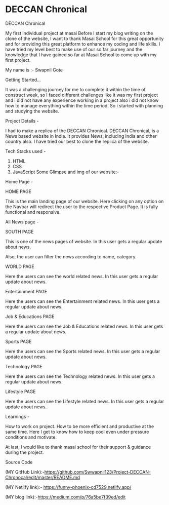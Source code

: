 # DECCAN Chronical
DECCAN Chronical

My first individual project at masai
Before I start my blog writing on the clone of the website,
I want to thank Masai School 
for this great opportunity and for providing this great platform
to enhance my coding and life skills.
I have tried my level best to make use of our so far journey
and the knowledge that 
I have gained so far at Masai School to come up with my first project.

My name is :-
               Swapnil Gote

Getting Started…

It was a challenging journey for me 
to complete it within the time of construct week,
so I faced different challenges like
it was my first project and i did not
have any experience working in a project also
i did not know how to manage everything within the time period.
So i started with planning and studying the website.

Project Details -

I had to make a replica of the DECCAN Chronical.
DECCAN Chronical, is a News based website in India.
It provides News, including India and other country also. 
I have tried our best to clone the replica of the website.

Tech Stacks used -

1) HTML
2) CSS
3) JavaScript
Some Glimpse and img of our website:-

Home Page -

HOME PAGE

This is the main landing page of our website.
Here clicking on any option on the Navbar 
will redirect the user to the respective Product Page.
It is fully functional and responsive.


All News page -

SOUTH PAGE

This is one of the news pages of  website.
In this user gets a regular update about news.

Also, the user can filter the news according to name, category.

WORLD PAGE

Here the users can see the world related news.
In this user gets a regular update about news.

Entertainment PAGE

Here the users can see the Entertainment related news.
In this user gets a regular update about news.

Job & Educations PAGE

Here the users can see the Job & Educations related news.
In this user gets a regular update about news.

Sports PAGE

Here the users can see the Sports related news.
In this user gets a regular update about news.

Technology PAGE

Here the users can see the Technology related news.
In this user gets a regular update about news.

Lifestyle PAGE

Here the users can see the Lifestyle related news.
In this user gets a regular update about news.

Learnings -

How to work on project.
How to be more efficient and productive at the same time.
Here I get to know how to keep cool even under pressure conditions and motivate.

At last, I would like to thank masai school for their support & guidance during the project.

Source Code

(MY GitHub Link):-https://github.com/Swwapnil123/Project-DECCAN-Chronocal/edit/master/README.md

(MY Netlify link):- https://funny-phoenix-cd7529.netlify.app/

(MY blog link):-https://medium.com/p/76a5be7f39ed/edit




